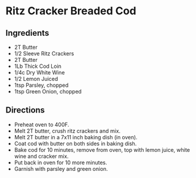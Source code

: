# Ritz Cracker Breaded Cod
## Ingredients
- 2T Butter
- 1/2 Sleeve Ritz Crackers
- 2T Butter
- 1Lb Thick Cod Loin
- 1/4c Dry White Wine
- 1/2 Lemon Juiced
- 1tsp Parsley, chopped
- 1tsp Green Onion, chopped
## Directions
- Preheat oven to 400F.
- Melt 2T butter, crush ritz crackers and mix.
- Melt 2T butter in a 7x11 inch baking dish (in oven).
- Coat cod with butter on both sides in baking dish.
- Bake cod for 10 minutes, remove from oven, top with lemon juice, white wine and cracker mix.
- Put back in oven for 10 more minutes.
- Garnish with parsley and green onion.
